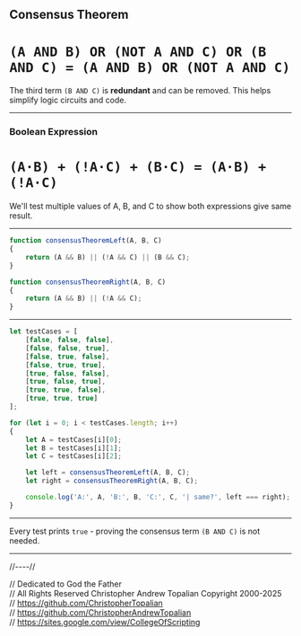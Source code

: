 ## Consensus Theorem

# **`(A AND B) OR (NOT A AND C) OR (B AND C) = (A AND B) OR (NOT A AND C)`**

The third term `(B AND C)` is **redundant** and can be removed.
This helps simplify logic circuits and code.

---

### Boolean Expression

# **`(A·B) + (!A·C) + (B·C) = (A·B) + (!A·C)`**

We'll test multiple values of A, B, and C to show both expressions give same result.

---

```javascript
function consensusTheoremLeft(A, B, C)
{
    return (A && B) || (!A && C) || (B && C);
}

function consensusTheoremRight(A, B, C)
{
    return (A && B) || (!A && C);
}
```

---

```javascript
let testCases = [
    [false, false, false],
    [false, false, true],
    [false, true, false],
    [false, true, true],
    [true, false, false],
    [true, false, true],
    [true, true, false],
    [true, true, true]
];

for (let i = 0; i < testCases.length; i++)
{
    let A = testCases[i][0];
    let B = testCases[i][1];
    let C = testCases[i][2];

    let left = consensusTheoremLeft(A, B, C);
    let right = consensusTheoremRight(A, B, C);

    console.log('A:', A, 'B:', B, 'C:', C, '| same?', left === right);
}
```

---

Every test prints `true` - proving the consensus term `(B AND C)` is not needed.

---

//----//

// Dedicated to God the Father  
// All Rights Reserved  Christopher Andrew Topalian Copyright 2000-2025  
// https://github.com/ChristopherTopalian  
// https://github.com/ChristopherAndrewTopalian  
// https://sites.google.com/view/CollegeOfScripting

